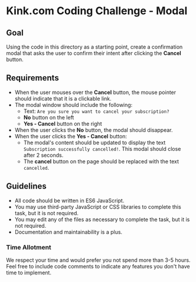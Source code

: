 # Kink.com Coding Challenge - Modal

## Goal

Using the code in this directory as a starting point, create a confirmation modal that asks the user to confirm their intent after clicking the **Cancel** button.

## Requirements

- When the user mouses over the **Cancel** button, the mouse pointer should indicate that it is a clickable link.
- The modal window should include the following:
	* Text: `Are you sure you want to cancel your subscription?`
	* **No** button on the left
	* **Yes - Cancel** button on the right
- When the user clicks the **No** button, the modal should disappear.
- When the user clicks the **Yes - Cancel** button:
	* The modal's content should be updated to display the text `Subscription successfully cancelled!`. This modal should close after 2 seconds.
	* The **cancel** button on the page should be replaced with the text `cancelled`.

## Guidelines

- All code should be written in ES6 JavaScript.
- You may use third-party JavaScript or CSS libraries to complete this task, but it is not required.
- You may edit any of the files as necessary to complete the task, but it is not required.
- Documentation and maintainability is a plus.

### Time Allotment

We respect your time and would prefer you not spend more than 3-5 hours. Feel free to include code comments to indicate any features you don't have time to implement.
